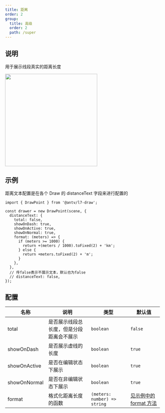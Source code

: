 ```yaml
---
title: 距离
order: 2
group:
  title: 高级
  order: 2
  path: /super
---
```


## 说明

用于展示线段真实的距离长度

<img src="https://gw.alipayobjects.com/mdn/rms_2591f5/afts/img/A*phM1SKhldcQAAAAAAAAAAAAAARQnAQ" width="300" />

## 示例

距离文本配置是在各个 Draw 的 distanceText 字段来进行配置的

```tsx | pure
import { DrawPoint } from '@antv/l7-draw';

const drawer = new DrawPoint(scene, {
  distanceText: {
    total: false,
    showOnDash: true,
    showOnActive: true,
    showOnNormal: true,
    format: (meters) => {
      if (meters >= 1000) {
        return +(meters / 1000).toFixed(2) + 'km';
      } else {
        return +meters.toFixed(2) + 'm';
      }
    },
  },
  // 传false表示不展示文本，默认也为false
  // distanceText: false,
});
```

## 配置

| 名称         | 说明                                     | 类型                         | 默认值                          |
| ------------ | ---------------------------------------- | ---------------------------- | ------------------------------- |
| total        | 是否展示线段总长度，但是分段距离会不展示 | `boolean`                    | `false`                         |
| showOnDash   | 是否展示虚线的长度                       | `boolean`                    | `true`                          |
| showOnActive | 是否在编辑状态下展示                     | `boolean`                    | `true`                          |
| showOnNormal | 是否在非编辑状态下展示                   | `boolean`                    | `true`                          |
| format       | 格式化距离长度的函数                     | `(meters: number) => string` | [见示例中的 format 方法](#示例) |
